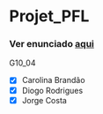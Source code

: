 # Projet_PFL

### Ver enunciado [aqui](https://moodle.up.pt/pluginfile.php/121553/mod_resource/content/1/PFL_TP1_2022-23.pdf) <br/>

G10_04

 - [x] Carolina Brandão
 - [x] Diogo Rodrigues        
 - [x] Jorge Costa
